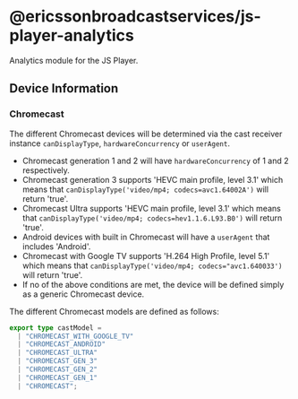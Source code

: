 <!--
SPDX-FileCopyrightText: 2024 Red Bee Media Ltd <https://www.redbeemedia.com/>

SPDX-License-Identifier: CC-BY-SA-4.0
-->

# @ericssonbroadcastservices/js-player-analytics

Analytics module for the JS Player.

## Device Information

### Chromecast

The different Chromecast devices will be determined via the cast receiver instance `canDisplayType`, `hardwareConcurrency` or `userAgent`.

* Chromecast generation 1 and 2 will have `hardwareConcurrency` of 1 and 2 respectively.
* Chromecast generation 3 supports 'HEVC main profile, level 3.1' which means that `canDisplayType('video/mp4; codecs=avc1.64002A')` will return 'true'.
* Chromecast Ultra supports 'HEVC main profile, level 3.1' which means that `canDisplayType('video/mp4; codecs=hev1.1.6.L93.B0')` will return 'true'.
* Android devices with built in Chromecast will have a `userAgent` that includes 'Android'.
* Chromecast with Google TV supports 'H.264 High Profile, level 5.1' which means that `canDisplayType('video/mp4; codecs="avc1.640033')` will return 'true'.
* If no of the above conditions are met, the device will be defined simply as a generic Chromecast device.

The different Chromecast models are defined as follows:

```typescript
export type castModel =
  | "CHROMECAST_WITH_GOOGLE_TV"
  | "CHROMECAST_ANDROID"
  | "CHROMECAST_ULTRA"
  | "CHROMECAST_GEN_3"
  | "CHROMECAST_GEN_2"
  | "CHROMECAST_GEN_1"
  | "CHROMECAST";
```
